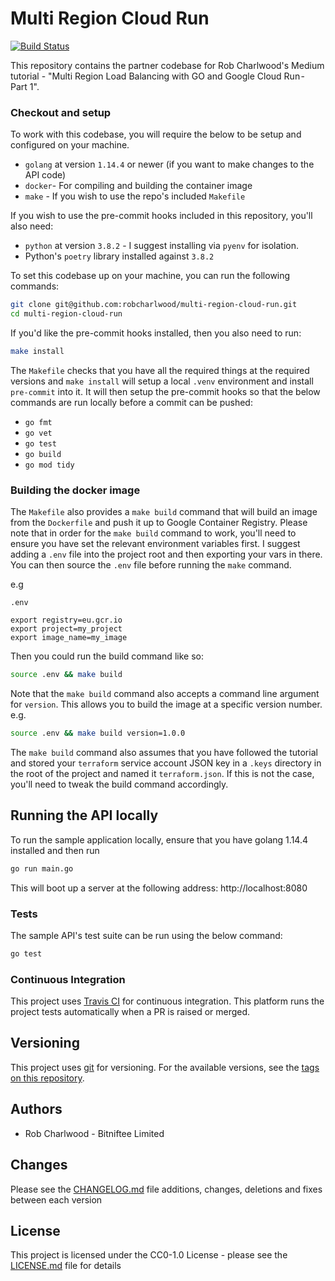 # Multi Region Cloud Run
[![Build Status](https://travis-ci.org/robcharlwood/multi-region-cloud-run.svg?branch=master)](https://travis-ci.org/robcharlwood/multi-region-cloud-run/)

This repository contains the partner codebase for Rob Charlwood's Medium tutorial - "Multi Region Load Balancing with GO and Google Cloud Run - Part 1".

### Checkout and setup
To work with this codebase, you will require the below to be setup and configured on your machine.

* ``golang`` at version ``1.14.4`` or newer (if you want to make changes to the API code)
* ``docker``- For compiling and building the container image
* ``make`` - If you wish to use the repo's included ``Makefile``

If you wish to use the pre-commit hooks included in this repository, you'll also need:
* ``python`` at version ``3.8.2`` - I suggest installing via ``pyenv`` for isolation.
* Python's ``poetry`` library installed against ``3.8.2``

To set this codebase up on your machine, you can run the following commands:

```bash
git clone git@github.com:robcharlwood/multi-region-cloud-run.git
cd multi-region-cloud-run
```

If you'd like the pre-commit hooks installed, then you also need to run:

```bash
make install
```

The ``Makefile`` checks that you have all the required things at the required versions and ``make install`` will setup a local ``.venv`` environment and install ``pre-commit`` into it.
It will then setup the pre-commit hooks so that the below commands are run locally before a commit can be pushed:

* ``go fmt``
* ``go vet``
* ``go test``
* ``go build``
* ``go mod tidy``

### Building the docker image

The ``Makefile`` also provides a ``make build`` command that will build an image from the ``Dockerfile`` and push it up to Google Container Registry.
Please note that in order for the ``make build`` command to work, you'll need to ensure you have set the relevant environment variables first.
I suggest adding a ``.env`` file into the project root and then exporting your vars in there. You can then source the ``.env`` file before running the ``make`` command.

e.g

``.env``
```shell
export registry=eu.gcr.io
export project=my_project
export image_name=my_image
```

Then you could run the build command like so:

```bash
source .env && make build
```

Note that the ``make build`` command also accepts a command line argument for ``version``. This allows you to build the image at a specific version number. e.g.

```bash
source .env && make build version=1.0.0
```

The ``make build`` command also assumes that you have followed the tutorial and stored your ``terraform`` service account JSON key in a ``.keys`` directory
in the root of the project and named it ``terraform.json``. If this is not the case, you'll need to tweak the build command accordingly.

## Running the API locally
To run the sample application locally, ensure that you have golang 1.14.4 installed and then run 

```bash
go run main.go
```

This will boot up a server at the following address: http://localhost:8080

### Tests
The sample API's test suite can be run using the below command:

``` bash
go test
```

### Continuous Integration

This project uses [Travis CI](http://travis-ci.org/) for continuous integration. This platform runs the project tests automatically when a PR is raised or merged.

## Versioning

This project uses [git](https://git-scm.com/) for versioning. For the available versions,
see the [tags on this repository](https://github.com/robcharlwood/multi-region-cloud-run/tags).

## Authors

* Rob Charlwood - Bitniftee Limited

## Changes

Please see the [CHANGELOG.md](https://github.com/robcharlwood/multi-region-cloud-run/blob/master/CHANGELOG.md) file additions, changes, deletions and fixes between each version

## License

This project is licensed under the CC0-1.0 License - please see the [LICENSE.md](https://github.com/robcharlwood/multi-region-cloud-run/blob/master/LICENSE) file for details
